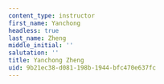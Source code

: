 ```yaml
---
content_type: instructor
first_name: Yanchong
headless: true
last_name: Zheng
middle_initial: ''
salutation: ''
title: Yanchong Zheng
uid: 9b21ec38-d081-198b-1944-bfc470e637fc
---
```

